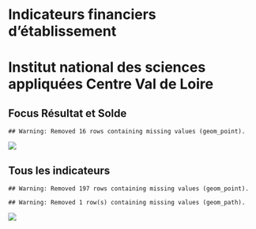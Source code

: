 Indicateurs financiers d’établissement
================

# Institut national des sciences appliquées Centre Val de Loire

## Focus Résultat et Solde

    ## Warning: Removed 16 rows containing missing values (geom_point).

![](institut_national_des_sciences_appliquées_centre_val_de_loire_files/figure-gfm/etab.focus-1.png)<!-- -->

## Tous les indicateurs

    ## Warning: Removed 197 rows containing missing values (geom_point).

    ## Warning: Removed 1 row(s) containing missing values (geom_path).

![](institut_national_des_sciences_appliquées_centre_val_de_loire_files/figure-gfm/etab-1.png)<!-- -->
